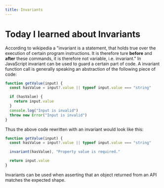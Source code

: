 ```yaml
---
title: Invariants
---
```


# Today I learned about Invariants

According to wikipedia a "invariant is a statement, that holds true over the execution of certain
program instructions. It is therefore ture **before** and **after** these commands, it is therefore
not variable, i.e. invariant." In JavaScript invariant can be used to guard a certain part of code.
A invariant function call is generally speaking an abstraction of the following piece of code:

```javascript
function getValue(input) {
  const hasValue = input?.value || typeof input.value === "string"

  if (hasValue) {
    return input.value
  }
  console.log("Input is invalid")
  throw new Error("Input is invalid")
}
```

Thus the above code rewritten with an invariant would look like this:

```javascript
function getValue(input) {
  const hasValue = input?.value || typeof input.value === "string"

  invariant(hasValue), "Property value is required."

  return input.value
}
```

Invariants can be used when asserting that an object returned from an API matches the expected
shape.
